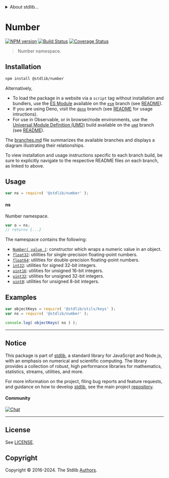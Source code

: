 <!--

@license Apache-2.0

Copyright (c) 2021 The Stdlib Authors.

Licensed under the Apache License, Version 2.0 (the "License");
you may not use this file except in compliance with the License.
You may obtain a copy of the License at

   http://www.apache.org/licenses/LICENSE-2.0

Unless required by applicable law or agreed to in writing, software
distributed under the License is distributed on an "AS IS" BASIS,
WITHOUT WARRANTIES OR CONDITIONS OF ANY KIND, either express or implied.
See the License for the specific language governing permissions and
limitations under the License.

-->


<details>
  <summary>
    About stdlib...
  </summary>
  <p>We believe in a future in which the web is a preferred environment for numerical computation. To help realize this future, we've built stdlib. stdlib is a standard library, with an emphasis on numerical and scientific computation, written in JavaScript (and C) for execution in browsers and in Node.js.</p>
  <p>The library is fully decomposable, being architected in such a way that you can swap out and mix and match APIs and functionality to cater to your exact preferences and use cases.</p>
  <p>When you use stdlib, you can be absolutely certain that you are using the most thorough, rigorous, well-written, studied, documented, tested, measured, and high-quality code out there.</p>
  <p>To join us in bringing numerical computing to the web, get started by checking us out on <a href="https://github.com/stdlib-js/stdlib">GitHub</a>, and please consider <a href="https://opencollective.com/stdlib">financially supporting stdlib</a>. We greatly appreciate your continued support!</p>
</details>

# Number

[![NPM version][npm-image]][npm-url] [![Build Status][test-image]][test-url] [![Coverage Status][coverage-image]][coverage-url] <!-- [![dependencies][dependencies-image]][dependencies-url] -->

> Number namespace.

<section class="installation">

## Installation

```bash
npm install @stdlib/number
```

Alternatively,

-   To load the package in a website via a `script` tag without installation and bundlers, use the [ES Module][es-module] available on the [`esm`][esm-url] branch (see [README][esm-readme]).
-   If you are using Deno, visit the [`deno`][deno-url] branch (see [README][deno-readme] for usage intructions).
-   For use in Observable, or in browser/node environments, use the [Universal Module Definition (UMD)][umd] build available on the [`umd`][umd-url] branch (see [README][umd-readme]).

The [branches.md][branches-url] file summarizes the available branches and displays a diagram illustrating their relationships.

To view installation and usage instructions specific to each branch build, be sure to explicitly navigate to the respective README files on each branch, as linked to above.

</section>

<section class="usage">

## Usage

```javascript
var ns = require( '@stdlib/number' );
```

#### ns

Number namespace.

```javascript
var o = ns;
// returns {...}
```

The namespace contains the following:

<!-- <toc pattern="*"> -->

<div class="namespace-toc">

-   <span class="signature">[`Number( value )`][@stdlib/number/ctor]</span><span class="delimiter">: </span><span class="description">constructor which wraps a numeric value in an object.</span>
-   <span class="signature">[`float32`][@stdlib/number/float32]</span><span class="delimiter">: </span><span class="description">utilities for single-precision floating-point numbers.</span>
-   <span class="signature">[`float64`][@stdlib/number/float64]</span><span class="delimiter">: </span><span class="description">utilities for double-precision floating-point numbers.</span>
-   <span class="signature">[`int32`][@stdlib/number/int32]</span><span class="delimiter">: </span><span class="description">utilities for signed 32-bit integers.</span>
-   <span class="signature">[`uint16`][@stdlib/number/uint16]</span><span class="delimiter">: </span><span class="description">utilities for unsigned 16-bit integers.</span>
-   <span class="signature">[`uint32`][@stdlib/number/uint32]</span><span class="delimiter">: </span><span class="description">utilities for unsigned 32-bit integers.</span>
-   <span class="signature">[`uint8`][@stdlib/number/uint8]</span><span class="delimiter">: </span><span class="description">utilities for unsigned 8-bit integers.</span>

</div>

<!-- </toc> -->

</section>

<!-- /.usage -->

<section class="examples">

## Examples

<!-- TODO: better examples -->

<!-- eslint no-undef: "error" -->

```javascript
var objectKeys = require( '@stdlib/utils/keys' );
var ns = require( '@stdlib/number' );

console.log( objectKeys( ns ) );
```

</section>

<!-- /.examples -->

<!-- Section for related `stdlib` packages. Do not manually edit this section, as it is automatically populated. -->

<section class="related">

</section>

<!-- /.related -->

<!-- Section for all links. Make sure to keep an empty line after the `section` element and another before the `/section` close. -->


<section class="main-repo" >

* * *

## Notice

This package is part of [stdlib][stdlib], a standard library for JavaScript and Node.js, with an emphasis on numerical and scientific computing. The library provides a collection of robust, high performance libraries for mathematics, statistics, streams, utilities, and more.

For more information on the project, filing bug reports and feature requests, and guidance on how to develop [stdlib][stdlib], see the main project [repository][stdlib].

#### Community

[![Chat][chat-image]][chat-url]

---

## License

See [LICENSE][stdlib-license].


## Copyright

Copyright &copy; 2016-2024. The Stdlib [Authors][stdlib-authors].

</section>

<!-- /.stdlib -->

<!-- Section for all links. Make sure to keep an empty line after the `section` element and another before the `/section` close. -->

<section class="links">

[npm-image]: http://img.shields.io/npm/v/@stdlib/number.svg
[npm-url]: https://npmjs.org/package/@stdlib/number

[test-image]: https://github.com/stdlib-js/number/actions/workflows/test.yml/badge.svg?branch=v0.3.1
[test-url]: https://github.com/stdlib-js/number/actions/workflows/test.yml?query=branch:v0.3.1

[coverage-image]: https://img.shields.io/codecov/c/github/stdlib-js/number/main.svg
[coverage-url]: https://codecov.io/github/stdlib-js/number?branch=main

<!--

[dependencies-image]: https://img.shields.io/david/stdlib-js/number.svg
[dependencies-url]: https://david-dm.org/stdlib-js/number/main

-->

[chat-image]: https://img.shields.io/gitter/room/stdlib-js/stdlib.svg
[chat-url]: https://app.gitter.im/#/room/#stdlib-js_stdlib:gitter.im

[stdlib]: https://github.com/stdlib-js/stdlib

[stdlib-authors]: https://github.com/stdlib-js/stdlib/graphs/contributors

[umd]: https://github.com/umdjs/umd
[es-module]: https://developer.mozilla.org/en-US/docs/Web/JavaScript/Guide/Modules

[deno-url]: https://github.com/stdlib-js/number/tree/deno
[deno-readme]: https://github.com/stdlib-js/number/blob/deno/README.md
[umd-url]: https://github.com/stdlib-js/number/tree/umd
[umd-readme]: https://github.com/stdlib-js/number/blob/umd/README.md
[esm-url]: https://github.com/stdlib-js/number/tree/esm
[esm-readme]: https://github.com/stdlib-js/number/blob/esm/README.md
[branches-url]: https://github.com/stdlib-js/number/blob/main/branches.md

[stdlib-license]: https://raw.githubusercontent.com/stdlib-js/number/main/LICENSE

<!-- <toc-links> -->

[@stdlib/number/ctor]: https://github.com/stdlib-js/number/tree/main/ctor

[@stdlib/number/float32]: https://github.com/stdlib-js/number/tree/main/float32

[@stdlib/number/float64]: https://github.com/stdlib-js/number/tree/main/float64

[@stdlib/number/int32]: https://github.com/stdlib-js/number/tree/main/int32

[@stdlib/number/uint16]: https://github.com/stdlib-js/number/tree/main/uint16

[@stdlib/number/uint32]: https://github.com/stdlib-js/number/tree/main/uint32

[@stdlib/number/uint8]: https://github.com/stdlib-js/number/tree/main/uint8

<!-- </toc-links> -->

</section>

<!-- /.links -->
